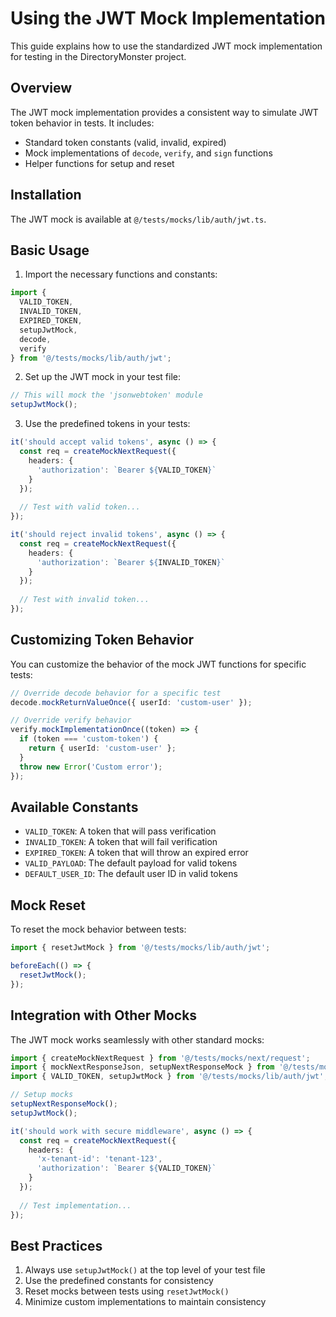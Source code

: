 # Using the JWT Mock Implementation

This guide explains how to use the standardized JWT mock implementation for testing in the DirectoryMonster project.

## Overview

The JWT mock implementation provides a consistent way to simulate JWT token behavior in tests. It includes:

- Standard token constants (valid, invalid, expired)
- Mock implementations of `decode`, `verify`, and `sign` functions
- Helper functions for setup and reset

## Installation

The JWT mock is available at `@/tests/mocks/lib/auth/jwt.ts`.

## Basic Usage

1. Import the necessary functions and constants:

```typescript
import { 
  VALID_TOKEN, 
  INVALID_TOKEN, 
  EXPIRED_TOKEN, 
  setupJwtMock, 
  decode, 
  verify 
} from '@/tests/mocks/lib/auth/jwt';
```

2. Set up the JWT mock in your test file:

```typescript
// This will mock the 'jsonwebtoken' module
setupJwtMock();
```

3. Use the predefined tokens in your tests:

```typescript
it('should accept valid tokens', async () => {
  const req = createMockNextRequest({
    headers: {
      'authorization': `Bearer ${VALID_TOKEN}`
    }
  });
  
  // Test with valid token...
});

it('should reject invalid tokens', async () => {
  const req = createMockNextRequest({
    headers: {
      'authorization': `Bearer ${INVALID_TOKEN}`
    }
  });
  
  // Test with invalid token...
});
```

## Customizing Token Behavior

You can customize the behavior of the mock JWT functions for specific tests:

```typescript
// Override decode behavior for a specific test
decode.mockReturnValueOnce({ userId: 'custom-user' });

// Override verify behavior
verify.mockImplementationOnce((token) => {
  if (token === 'custom-token') {
    return { userId: 'custom-user' };
  }
  throw new Error('Custom error');
});
```

## Available Constants

- `VALID_TOKEN`: A token that will pass verification
- `INVALID_TOKEN`: A token that will fail verification
- `EXPIRED_TOKEN`: A token that will throw an expired error
- `VALID_PAYLOAD`: The default payload for valid tokens
- `DEFAULT_USER_ID`: The default user ID in valid tokens

## Mock Reset

To reset the mock behavior between tests:

```typescript
import { resetJwtMock } from '@/tests/mocks/lib/auth/jwt';

beforeEach(() => {
  resetJwtMock();
});
```

## Integration with Other Mocks

The JWT mock works seamlessly with other standard mocks:

```typescript
import { createMockNextRequest } from '@/tests/mocks/next/request';
import { mockNextResponseJson, setupNextResponseMock } from '@/tests/mocks/next/response';
import { VALID_TOKEN, setupJwtMock } from '@/tests/mocks/lib/auth/jwt';

// Setup mocks
setupNextResponseMock();
setupJwtMock();

it('should work with secure middleware', async () => {
  const req = createMockNextRequest({
    headers: {
      'x-tenant-id': 'tenant-123',
      'authorization': `Bearer ${VALID_TOKEN}`
    }
  });
  
  // Test implementation...
});
```

## Best Practices

1. Always use `setupJwtMock()` at the top level of your test file
2. Use the predefined constants for consistency
3. Reset mocks between tests using `resetJwtMock()`
4. Minimize custom implementations to maintain consistency
